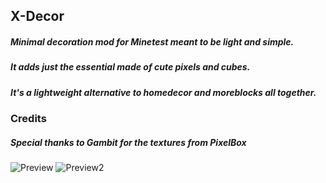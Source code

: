 ## X-Decor ##

##### Minimal decoration mod for Minetest meant to be light and simple. #####
##### It adds just the essential made of cute pixels and cubes. #####
##### It's a lightweight alternative to homedecor and moreblocks all together. #####

### Credits ###

##### Special thanks to Gambit for the textures from PixelBox #####

![Preview](http://i.imgur.com/q892y2g.png)
![Preview2](http://i.imgur.com/M05BqjT.png)
